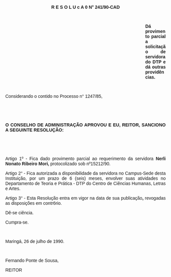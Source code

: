 <BODY>

<B><FONT FACE="Arial"><P ALIGN="CENTER">R E S O L U c A 0 N° 241/90-CAD</P>
<P ALIGN="CENTER"></P>
</B><P ALIGN="JUSTIFY">&nbsp;</P><DIR>
<DIR>
<DIR>
<DIR>
<DIR>
<DIR>
<DIR>
<DIR>
<DIR>
<DIR>
<DIR>

<B><P ALIGN="JUSTIFY">D&aacute; provimento parcial a solicita&ccedil;&atilde;o de servidora do DTP e d&aacute; outras provid&ecirc;ncias.</P>
<P ALIGN="JUSTIFY"></P>
<P ALIGN="JUSTIFY">&nbsp;</P></DIR>
</DIR>
</DIR>
</DIR>
</DIR>
</DIR>
</DIR>
</DIR>
</DIR>
</DIR>
</DIR>

</B><P ALIGN="JUSTIFY">Considerando o contido no Processo n° 1247/85,</P>
<P ALIGN="JUSTIFY"></P>
<P ALIGN="JUSTIFY">&nbsp;</P>
<P ALIGN="JUSTIFY">&nbsp;</P>
<B><P ALIGN="JUSTIFY">O CONSELHO DE ADMINISTRA&Ccedil;&Atilde;O APROVOU E EU, REITOR, SANCIONO A SEGUINTE RESOLU&Ccedil;&Atilde;O:</P>
</B><P ALIGN="JUSTIFY"></P>
<P ALIGN="JUSTIFY">&nbsp;</P>
<P ALIGN="JUSTIFY">&nbsp;</P>
<P ALIGN="JUSTIFY">Artigo 1º - Fica dado provimento parcial ao requerimento da servidora <B>Nerli Nonato Ribeiro Mori, </B>protocolizado sob nº15212/90.</P>
<P ALIGN="JUSTIFY">Artigo 2° - Fica autorizada a disponibilidade da servidora no Campus-Sede desta Institui&ccedil;&atilde;o, por um prazo de 6 (seis) meses, envolver suas atividades no Departamento de Teoria e Pr&aacute;tica - DTP do Centro de Ci&ecirc;ncias Humanas, Letras e Artes.</P>
<P ALIGN="JUSTIFY">Artigo 3° - Esta Resolu&ccedil;&atilde;o entra em vigor na data de sua publica&ccedil;&atilde;o<B>, </B>revogadas as disposi&ccedil;&otilde;es em contr6rio.</P>
<P ALIGN="JUSTIFY">D&ecirc;-se ci&ecirc;ncia.</P>
<P ALIGN="JUSTIFY">Cumpra-se.</P>
<P ALIGN="JUSTIFY"></P>
<P ALIGN="JUSTIFY">&nbsp;</P>
<P ALIGN="JUSTIFY">Maring&aacute;, 26 de julho de 1990.</P>
<P ALIGN="JUSTIFY"></P>
<P ALIGN="JUSTIFY">&nbsp;</P>
<P ALIGN="JUSTIFY">Fernando Ponte de Sousa,</P>
<P ALIGN="JUSTIFY">REITOR</P></FONT></BODY>
